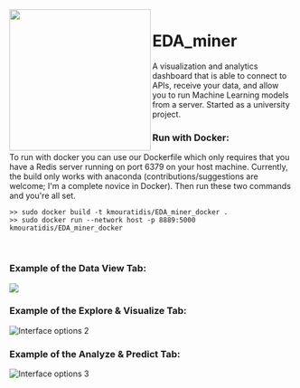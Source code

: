 <img src="https://raw.githubusercontent.com/KMouratidis/EDA_miner/master/y2d.png" width="250" align="left">

# EDA_miner

A visualization and analytics dashboard that is able to connect to APIs, receive your data,
and allow you to run Machine Learning models from a server. Started as a university project.

### Run with Docker:

To run with docker you can use our Dockerfile which only requires that you have a Redis server running on port 6379 on your host machine. Currently, the build only works with anaconda (contributions/suggestions are welcome; I'm a complete novice in Docker). Then run these two commands and you're all set.

```
>> sudo docker build -t kmouratidis/EDA_miner_docker .
>> sudo docker run --network host -p 8889:5000 kmouratidis/EDA_miner_docker
```

<br>

### Example of the Data View Tab:

![](https://i.imgur.com/FFogpHt.png)

### Example of the Explore & Visualize Tab:

![Interface options 2](https://i.imgur.com/zMMcDwp.png)

### Example of the Analyze & Predict Tab:

![Interface options 3](https://i.imgur.com/RNqpfo9.png)

